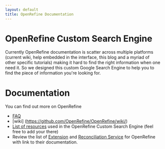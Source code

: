```yaml
---
layout: default
title: OpenRefine Documentation
---
```


# OpenRefine Custom Search Engine

Currently OpenRefine documentation is scatter across multiple platforms (current wiki, help embedded in the interface, this blog and a myriad of other specific tutorials) making it hard to find the right information when one need it. So we designed this custom Google Search Engine to help you to find the piece of information you're looking for.

# Documentation
You can find out more on OpenRefine 
* [FAQ](https://github.com/OpenRefine/OpenRefine/wiki/FAQ)
* [wiki] (https://github.com/OpenRefine/OpenRefine/wiki/)
* [List of resources](https://github.com/OpenRefine/OpenRefine/wiki/External-Resources) used in the OpenRefine Custom Search Engine (feel free to add your there)
* Review the list of [Extension](https://github.com/OpenRefine/OpenRefine/wiki/Extensions) and [Reconciliation Service](https://github.com/OpenRefine/OpenRefine/wiki/Reconcilable-Data-Sources) for OpenRefine with link to their documentation. 